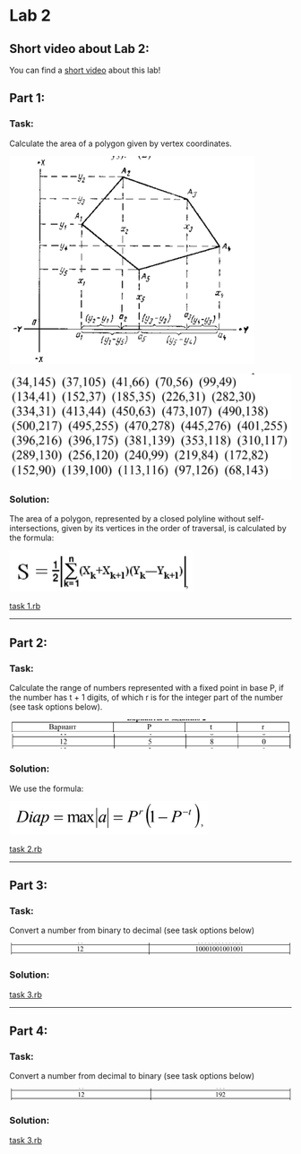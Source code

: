 # Lab 2

## Short video about Lab 2:
You can find a [short video](media/Lab%202%20solution%20video%20Ruby.mkv) about this lab!

## Part 1:
### Task:
Calculate the area of a polygon given by vertex coordinates.

![formula](media/task%201%20description%20part%202.png)

![formula](media/task%201%20description%20part%201.png)

### Solution:
The area of a polygon, represented by a closed polyline without self-intersections, 
given by its vertices in the order of traversal, is calculated by the formula:

![formula](media/task%201%20solution.png)

[task 1.rb](task%201.rb)

---

## Part 2:
### Task:
Calculate the range of numbers represented with a fixed point in base P, 
if the number has t + 1 digits, of which r is for the integer part of the number (see task options below).

![formula](media/task%202%20description%20part%201.png)
![formula](media/task%202%20description%20part%202.png)

### Solution:
We use the formula:

![formula](media/task%202%20solution.png)

[task 2.rb](task%202.rb)

---

## Part 3:
### Task:
Convert a number from binary to decimal (see task options below)

![formula](media/task%203.png)

### Solution:
[task 3.rb](task%203.rb)

---

## Part 4:
### Task:
Convert a number from decimal to binary (see task options below)

![formula](media/task%204.png)

### Solution:
[task 3.rb](task%204.rb)